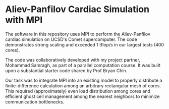 # Aliev-Panfilov Cardiac Simulation with MPI

The software in this repository uses MPI to perform the Aliev-Panfilov cardiac simulation on UCSD's Comet supercomputer. The code demonstrates strong scaling and exceeded 1 tflop/s in our largest tests (400 cores).

The code was collaboratively developed with my project partner, Mohammad Samragh, as part of a parallel computation course. It was built upon a substantial starter code shared by Prof Bryan Chin.

Our task was to integrate MPI into an existing model to properly distribute a finite-difference calculation among an arbitrary rectangular mesh of cores. This required (approximately) even load distribution among cores and efficient ghost cell management among the nearest neighbors to minimize communication bottlenecks. 